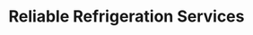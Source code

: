 ---
title: "Reliable Refrigeration Services"
url: /mesa/reliable-refrigeration-services/
shop: Großhandel
---